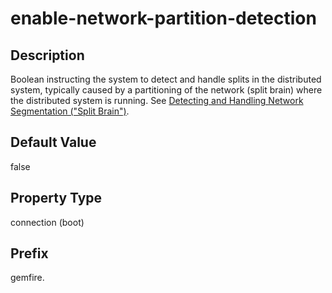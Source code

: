 # enable-network-partition-detection

## Description

Boolean instructing the system to detect and handle splits in the distributed system, typically caused by a partitioning of the network (split brain) where the distributed system is running. See <a href="../../manage_guide/Topics/network_partition.md#concept_E4FF4D3C8FBE47A38BD5E2A6B5B14852" class="xref" title="When network segmentation occurs, a distributed system that does not handle the partition condition properly allows multiple subgroups to form. This condition can lead to numerous problems, including distributed applications operating on inconsistent data.">Detecting and Handling Network Segmentation (&quot;Split Brain&quot;)</a>.

## Default Value

false

## Property Type

connection (boot)

## Prefix

gemfire.
